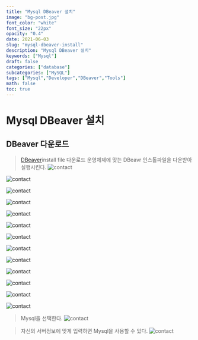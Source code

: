 ```yaml
---
title: "Mysql DBeaver 설치"
image: "bg-post.jpg"
font_color: "white"
font_size: "22px"
opacity: "0.4"
date: 2021-06-03
slug: "mysql-dbeaver-install"
description: "Mysql DBeaver 설치"	
keywords: ["Mysql"]
draft: false
categories: ["database"]
subcategories: ["MySQL"]
tags: ["Mysql","Developer","DBeaver","Tools"]
math: false
toc: true
---
```


# Mysql DBeaver 설치


## DBeaver 다운로드

> <a href="https://dbeaver.io/download/">DBeaver</a>install file 다운로드
> 운영체제에 맞는 DBeavr 인스톨파일을 다운받아 실행시킨다.
![contact](/images/develop/backend/database/mysql/dbeaver-install/mysql-dbeaver-1-003.png)

![contact](/images/develop/backend/database/mysql/dbeaver-install/mysql-dbeaver-1-004.png)

![contact](/images/develop/backend/database/mysql/dbeaver-install/mysql-dbeaver-1-005.png)

![contact](/images/develop/backend/database/mysql/dbeaver-install/mysql-dbeaver-1-006.png)

![contact](/images/develop/backend/database/mysql/dbeaver-install/mysql-dbeaver-1-007.png)

![contact](/images/develop/backend/database/mysql/dbeaver-install/mysql-dbeaver-1-010.png)

![contact](/images/develop/backend/database/mysql/dbeaver-install/mysql-dbeaver-1-011.png)

![contact](/images/develop/backend/database/mysql/dbeaver-install/mysql-dbeaver-1-012.png)

![contact](/images/develop/backend/database/mysql/dbeaver-install/mysql-dbeaver-1-013.png)

![contact](/images/develop/backend/database/mysql/dbeaver-install/mysql-dbeaver-1-014.png)

![contact](/images/develop/backend/database/mysql/dbeaver-install/mysql-dbeaver-1-015.png)

![contact](/images/develop/backend/database/mysql/dbeaver-install/mysql-dbeaver-1-016.png)

![contact](/images/develop/backend/database/mysql/dbeaver-install/mysql-dbeaver-1-017.png)

> Mysql을 선택한다.
![contact](/images/develop/backend/database/mysql/dbeaver-install/mysql-dbeaver-1-018.png)

> 자신의 서버정보에 맞게 입력하면 Mysql을 사용할 수 있다.
![contact](/images/develop/backend/database/mysql/dbeaver-install/mysql-dbeaver-1-020.png)


